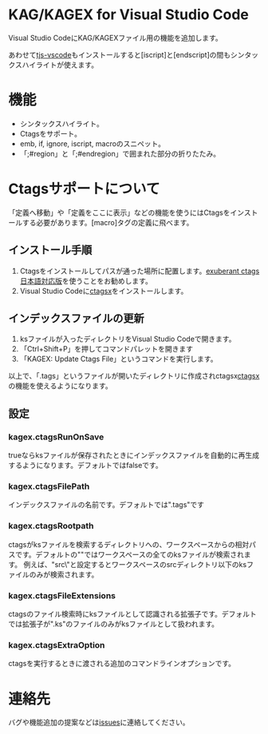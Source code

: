 # KAG/KAGEX for Visual Studio Code

Visual Studio CodeにKAG/KAGEXファイル用の機能を追加します。

あわせて[tjs-vscode](https://marketplace.visualstudio.com/items?itemName=Biscrat.tjs-vscode)もインストールすると[iscript]と[endscript]の間もシンタックスハイライトが使えます。

# 機能
- シンタックスハイライト。
- Ctagsをサポート。
- emb, if, ignore, iscript, macroのスニペット。
- 「;#region」と「;#endregion」で囲まれた部分の折りたたみ。


# Ctagsサポートについて
「定義へ移動」や「定義をここに表示」などの機能を使うにはCtagsをインストールする必要があります。[macro]タグの定義に飛べます。

## インストール手順
1. Ctagsをインストールしてパスが通った場所に配置します。[exuberant ctags 日本語対応版](http://hp.vector.co.jp/authors/VA025040/ctags/)を使うことをお勧めします。
2. Visual Studio Codeに[ctagsx](https://marketplace.visualstudio.com/items?itemName=jtanx.ctagsx)をインストールします。

## インデックスファイルの更新
1. ksファイルが入ったディレクトリをVisual Studio Codeで開きます。
2. 「Ctrl+Shift+P」を押してコマンドパレットを開きます
3. 「KAGEX: Update Ctags File」というコマンドを実行します。

以上で、「.tags」というファイルが開いたディレクトリに作成されctagsx[ctagsx](https://marketplace.visualstudio.com/items?itemName=jtanx.ctagsx)の機能を使えるようになります。

## 設定
### kagex.ctagsRunOnSave
trueならksファイルが保存されたときにインデックスファイルを自動的に再生成するようになります。デフォルトではfalseです。

### kagex.ctagsFilePath
インデックスファイルの名前です。デフォルトでは".tags"です

### kagex.ctagsRootpath
ctagsがksファイルを検索するディレクトリへの、ワークスペースからの相対パスです。デフォルトの""ではワークスペースの全てのksファイルが検索されます。
例えば、"src\\"と設定するとワークスペースのsrcディレクトリ以下のksファイルのみが検索されます。

### kagex.ctagsFileExtensions
ctagsのファイル検索時にksファイルとして認識される拡張子です。デフォルトでは拡張子が".ks"のファイルのみがksファイルとして扱われます。

### kagex.ctagsExtraOption
ctagsを実行するときに渡される追加のコマンドラインオプションです。


# 連絡先
バグや機能追加の提案などは[issues](https://github.com/sakano/kagex-vscode/issues)に連絡してください。
